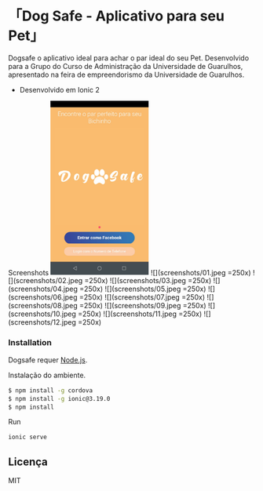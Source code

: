 「Dog Safe - Aplicativo para seu Pet」
=======


Dogsafe o aplicativo ideal para achar o par ideal do seu Pet. Desenvolvido para a Grupo do Curso de Administração da Universidade de Guarulhos, apresentado na feira de empreendorismo da Universidade de Guarulhos. 

  - Desenvolvido em Ionic 2

Screenshots
<img src="screenshots/01.jpeg" alt="drawing" width="200"/>
![](screenshots/01.jpeg =250x)
![](screenshots/02.jpeg =250x)
![](screenshots/03.jpeg =250x)
![](screenshots/04.jpeg =250x)
![](screenshots/05.jpeg =250x)
![](screenshots/06.jpeg =250x)
![](screenshots/07.jpeg =250x)
![](screenshots/08.jpeg =250x)
![](screenshots/09.jpeg =250x)
![](screenshots/10.jpeg =250x)
![](screenshots/11.jpeg =250x)
![](screenshots/12.jpeg =250x)

### Installation

Dogsafe requer [Node.js](https://nodejs.org/).

Instalação do ambiente.

```sh
$ npm install -g cordova
$ npm install -g ionic@3.19.0
$ npm install
```

Run

```sh
ionic serve
```
Licença
----

MIT


